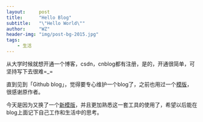 ```yaml
---
layout:     post
title:      "Hello Blog"
subtitle:   "\"Hello World\""
author:     "WZ"
header-img: "img/post-bg-2015.jpg"
tags:
    - 生活
---
```


从大学时候就想开通一个博客，csdn，cnblog都有注册，是的，开通很简单，可坚持写下去很难=_=

直到见到「Github blog」，觉得要专心维护一个blog了，之前也用过一个[模版](https://github.com/panxw/panxw.github.com)，很感谢原作者。

今天是因为又换了一个[新模版](https://github.com/Huxpro/huxpro.github.io)，并且更加熟悉这一套工具的使用了，希望以后能在blog上面记下自己工作和生活中的思考。